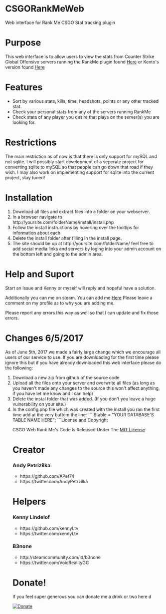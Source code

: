 # CSGORankMeWeb
Web interface for Rank Me CSGO Stat tracking plugin

# Purpose
This web interface is to allow users to view the stats from Counter Strike Global Offensive servers running the RankMe plugin found <a href='https://forums.alliedmods.net/showthread.php?p=1456869'>Here</a> or Kento's version found <a href="https://forums.alliedmods.net/showthread.php?t=290063">Here</a>

# Features
<ul>
<li>Sort by various stats, kills, time, headshots, points or any other tracked stat.</li>
<li>Check your personal stats from any of the servers running RankMe</li>
<li>Check stats of any player you desire that plays on the server(s) you are looking for.</li>
</ul>

# Restrictions

The main restriction as of now is that there is only support for mySQL and not sqlite. I will possibly start development of a seperate project for converting sqlite to mySQL so that people can go down that road if they wish. I may also work on implementing support for sqlite into the current project, stay tuned!

# Installation

<ol>
<li>Download all files and extract files into a folder on your webserver.</li>
<li>In a browser navigate to http://yoursite.com/folderName/install/install.php </li>
<li>Follow the install instructions by hovering over the tooltips for information about each</li>
<li>Delete the install folder after filling in the install page.</li>
<li>The site should be up at http://yoursite.com/folderName/ feel free to add social media links and servers by loging into your admin account on the bottom left and going to the admin area.</li>
</ol>

# Help and Suport

Start an Issue and Kenny or myself will reply and hopeful have a solution. 

Additionally you can me on steam. You can add me <a href="http://steamcommunity.com/id/toxicandy7474">Here</a> Please leave a comment on my profile as to why you are adding me.

Please report any errors this way as well so that I can update and fix those errors.

# Changes 6/5/2017

As of June 5th, 2017 we made a fairly large change which we encourage all users of our service to use. If you are downloading for the first time please ignore this but if you have already downloaded this web interface please do the following:
<ol>
<li>Download a new zip from github of the source code</li>
<li>Upload all the files onto your server and overwrite all files (as long as you haven't made any changes to the source this won't affect anything, if you have let me know and I can help)</li>
<li>Delete the instal folder that was added. (If you don't you leave a huge vulnerability on your site.)</li>
<li>In the config.php file which was created with the install you ran the first time add at the very buttom the line: ``` $table = "YOUR DATABASE'S TABLE NAME HERE"; ```</ 

# License and Copyright

CSGO Web Rank Me's Code Is Released Under The <a href="https://github.com/ToxicRevolution/CSGORankMeWeb/blob/master/LICENSE">MIT License</a>

# Creator

<h3> Andy Petrizilka </h3>
<ul>
	<li>https://github.com/APet74</li>
	<li>https://twitter.com/AndyPetrzilka</li>
</ul>

# Helpers

<h3>Kenny Lindelof</h3>
<ul>
	<li>https://github.com/kennyLtv</li>
	<li>https://twitter.com/kennyLtv</li>
</ul>

<h3>B3none </h3>
<ul>
	<li>http://steamcommunity.com/id/b3none</li>
	<li>https://twitter.com/VoidRealityGG</li>
</ul>

# Donate!
If you feel super generous you can donate me a drink or two here d

[![Donate](https://img.shields.io/badge/Donate-PayPal-green.svg)](https://www.paypal.me/AndyPetrzilka)


